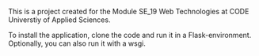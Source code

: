 This is a project created for the Module SE_19 Web Technologies at CODE Universtiy of Applied Sciences. 

To install the application, clone the code and run it in a Flask-environment. Optionally, you can also run it with a wsgi. 

